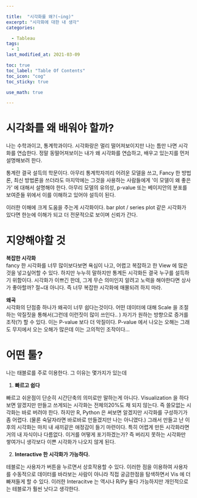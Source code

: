 ```yaml
---

title:  "시각화를 왜?(~ing)"
excerpt: "시각화에 대한 내 생각"
categories:

  - Tableau
tags:
  - 1
last_modified_at: 2021-03-09

toc: true
toc_label: "Table Of Contents"
toc_icon: "cog"
toc_sticky: true

use_math: true

---
```


# 시각화를 왜 배워야 할까?

나는 수학과이고, 통계학과이다. 시각화랑은 멀리 떨어져보이지만 나는 틈만 나면 시각화를 연습한다. 정말 동떨어져보이는 내가 왜 시각화를 연습하고, 배우고 있는지를 먼저 설명해보려 한다.

통계란 결국 설득의 학문이다. 아무리 통계학자끼리 어려운 모델을 쓰고, Fancy 한 방법론, 최신 방법론을 쓰더라도 마지막에는 그것을 사용하는 사람들에게 '이 모델이 왜 좋은가' 에 대해서 설명해야 한다. 아무리 모델의 유의성, p-value 또는 베이지안의 분포를 보여준들 위에서 이를 이해하고 있어야 설득이 된다.  

이러한 이해에 크게 도움을 주는게 시각화이다. bar plot / series plot 같은 시각화가 있다면 한눈에 이해가 되고 더 전문적으로 보이며 신뢰가 간다. 

# 지양해야할 것

**복잡한 시각화**<br>fancy 한 시각화를 너무 많이보다보면 욕심이 나고, 어렵고 복잡하고 한 View 에 많은것을 넣고싶어할 수 있다. 하지만 누누히 말하지만 통계든 시각화든 결국 누구를 설득하기 위함이다. 시각화가 이쁘긴 한데, 그게 무슨 의미인지 알려고 노력을 해야한다면 상사가 좋아할까? 절~대 아니다. 즉 너무 복잡한 시각화에 매몰되려 하지 마라. 

**왜곡**<br>시각화의 단점중 하나가 왜곡이 너무 쉽다는것이다. 어떤 데이터에 대해 Scale 을 조절하는 악질짓을 통해서(그런데 이런짓이 많이 쓰인다.. ) 자기가 원하는 방향으로 증거를 조작(?) 할 수 있다. 이는 P-value 보다 더 악질이다. P-value 에서 나오는 오해는 그래도 무지에서 오는 오해가 많은데 이는 고의적인 조작이다... 



# 어떤 툴?

나는 태블로를 주로 이용한다. 그 이유는 몇가지가 있는데

1. **빠르고 쉽다**

빠르고 쉬운점이 단순히 시간단축의 의미로만 말하는게 아니다. Visualization 을 하다보면 알겠지만 만들고 쓰게되는 시각화는 전체의20%도 채 되지 않는다. 즉 쓸모없는 시각화는 바로 버려야 한다. 하지만 R, Python 은 써보면 알겠지만 시각화를 구성하기가 좀 어렵다. (물론 숙달자라면 바로바로 만들겠지만  나는 아니였다.) 그래서 만들고 난 이후의 시각화는 마치 내 새끼같은 애정감이 들기 마련이다. 특히 어렵게 만든 시각화라면 거의 내 자식이나 다름없다. 이거를 어떻게 포기하겠는가? 즉 버리지 못하는 시각화만 쌓여가니 생각보다 이쁜 시각화가 나오지 않게 된다. 

2. **Interactive 한 시각화가 가능하다.**

테블로는 사용자가 버튼을 누르면서 상호작용할 수 있다. 이러한 점을 이용하여 사용자를 수동적으로 데이터를 바라보는 사람이 아니라 직접 궁금한점을 탐색하면서 Vis 에 더 빠져들게 할  수 있다. 이러한 Interacitve 는 역시나 R/Py 둘다 가능하지만 개인적으로는 테블로가 훨씬 낫다고 생각한다.



